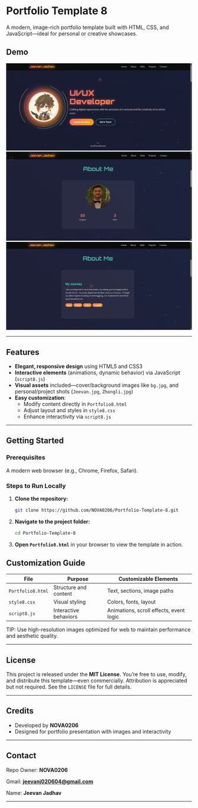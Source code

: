# Portfolio Template 8

A modern, image-rich portfolio template built with HTML, CSS, and JavaScript—ideal for personal or creative showcases.

##  Demo

![Portfolio Screenshot](Portfolio8.1.png)
![Portfolio Screenshot](Portfolio8.2.png)
![Portfolio Screenshot](Portfolio8.3.png)

---

## Features

- **Elegant, responsive design** using HTML5 and CSS3  
- **Interactive elements** (animations, dynamic behavior) via JavaScript (`script8.js`)  
- **Visual assets** included—cover/background images like `bg.jpg`, and personal/project shots (`Jeevan.jpg`, `Zhongli.jpg`)  
- **Easy customization**:
  - Modify content directly in `Portfolio8.html`
  - Adjust layout and styles in `style8.css`
  - Enhance interactivity via `script8.js`

---

## Getting Started

### Prerequisites

A modern web browser (e.g., Chrome, Firefox, Safari).

### Steps to Run Locally

1. **Clone the repository:**
   ```bash
   git clone https://github.com/NOVA0206/Portfolio-Template-8.git

2. **Navigate to the project folder:**

   ```bash
   cd Portfolio-Template-8
   ```
3. **Open `Portfolio8.html`** in your browser to view the template in action.

## Customization Guide

| File              | Purpose                               | Customizable Elements                                    |
| ----------------- | ------------------------------------- | -------------------------------------------------------- |
| `Portfolio8.html` | Structure and content                 | Text, sections, image paths                              |
| `style8.css`      | Visual styling                        | Colors, fonts, layout                                    |
| `script8.js`      | Interactive behaviors                 | Animations, scroll effects, event logic                  |

TIP: Use high-resolution images optimized for web to maintain performance and aesthetic quality.

---

## License

This project is released under the **MIT License**. You’re free to use, modify, and distribute this template—even commercially. Attribution is appreciated but not required. See the `LICENSE` file for full details.

---

## Credits

* Developed by **NOVA0206**
* Designed for portfolio presentation with images and interactivity

---

## Contact

Repo Owner: **NOVA0206** 

Gmail: **jeevanj020604@gmail.com** 

Name: **Jeevan Jadhav** 

---
